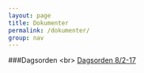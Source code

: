 ```yaml
---
layout: page
title: Dokumenter
permalink: /dokumenter/
group: nav
---
```


###Dagsorden <br\> 
[Dagsorden 8/2-17](/docs/82-17-2.pdf)
